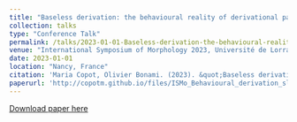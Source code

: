 ```yaml
---
title: "Baseless derivation: the behavioural reality of derivational paradigms"
collection: talks
type: "Conference Talk"
permalink: /talks/2023-01-01-Baseless-derivation-the-behavioural-reality-of-der
venue: "International Symposium of Morphology 2023, Université de Lorraine, Nancy, France"
date: 2023-01-01
location: "Nancy, France"
citation: 'Maria Copot, Olivier Bonami. (2023). &quot;Baseless derivation: the behavioural reality of derivational paradigms&quot;. International Symposium of Morphology 2023, Université de Lorraine, Nancy, France.'
paperurl: 'http://copotm.github.io/files/ISMo_Behavioural_derivation_slides'
---
```


[Download paper here](http://copotm.github.io/files/ISMo_Behavioural_derivation_slides)

